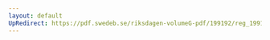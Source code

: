 ```yaml
---
layout: default
UpRedirect: https://pdf.swedeb.se/riksdagen-volumeG-pdf/199192/reg_199192/reg_199192_0528.pdf
---
```


